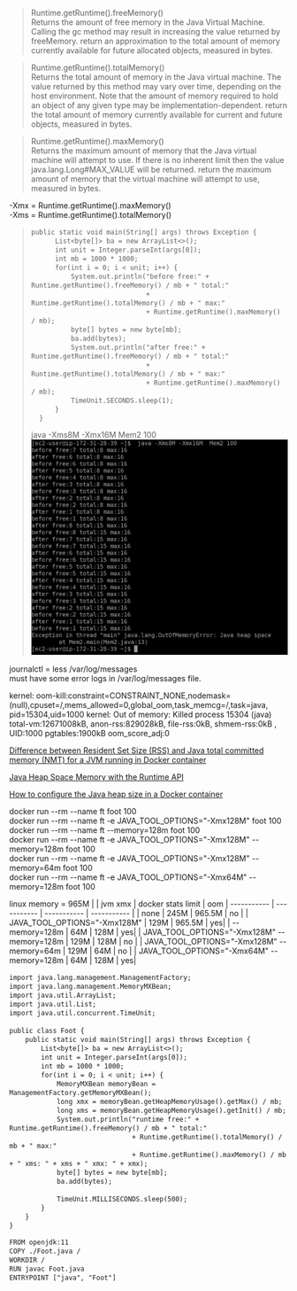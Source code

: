 > Runtime.getRuntime().freeMemory()  
Returns the amount of free memory in the Java Virtual Machine. Calling the gc method may result in increasing the value returned by freeMemory. return an approximation to the total amount of memory currently available for future allocated objects, measured in bytes.

> Runtime.getRuntime().totalMemory()  
Returns the total amount of memory in the Java virtual machine. The value returned by this method may vary over time, depending on the host environment. Note that the amount of memory required to hold an object of any given type may be implementation-dependent. return the total amount of memory currently available for current and future objects, measured in bytes.

> Runtime.getRuntime().maxMemory()  
Returns the maximum amount of memory that the Java virtual machine will attempt to use.  If there is no inherent limit then the value java.lang.Long#MAX_VALUE will be returned. return  the maximum amount of memory that the virtual machine will attempt to use, measured in bytes.

-Xmx = Runtime.getRuntime().maxMemory()  
-Xms = Runtime.getRuntime().totalMemory()



>```
>public static void main(String[] args) throws Exception {
>		List<byte[]> ba = new ArrayList<>();
>		int unit = Integer.parseInt(args[0]);
>		int mb = 1000 * 1000;
>		for(int i = 0; i < unit; i++) {
>			System.out.println("before free:" + Runtime.getRuntime().freeMemory() / mb + " total:"
>							   + Runtime.getRuntime().totalMemory() / mb + " max:"
>							   + Runtime.getRuntime().maxMemory() / mb);
>			byte[] bytes = new byte[mb];
>			ba.add(bytes);
>			System.out.println("after free:" + Runtime.getRuntime().freeMemory() / mb + " total:"
>							   + Runtime.getRuntime().totalMemory() / mb + " max:"
>							   + Runtime.getRuntime().maxMemory() / mb);
>			TimeUnit.SECONDS.sleep(1);
>		}
>	}
>```
> java -Xms8M -Xmx16M  Mem2 100
> ![](img/mem.png) 

journalctl = less /var/log/messages  
must have some error logs in /var/log/messages file.  

kernel: oom-kill:constraint=CONSTRAINT_NONE,nodemask=(null),cpuset=/,mems_allowed=0,global_oom,task_memcg=/,task=java,
pid=15304,uid=1000
kernel: Out of memory: Killed process 15304 (java) total-vm:12671008kB, anon-rss:829028kB, file-rss:0kB, shmem-rss:0kB
, UID:1000 pgtables:1900kB oom_score_adj:0

[Difference between Resident Set Size (RSS) and Java total committed memory (NMT) for a JVM running in Docker container](https://stackoverflow.com/questions/38597965/difference-between-resident-set-size-rss-and-java-total-committed-memory-nmt)

[Java Heap Space Memory with the Runtime API](https://www.baeldung.com/java-heap-memory-api)

[How to configure the Java heap size in a Docker container](https://www.soughttech.com/front/article/4974/viewArticle)

docker run --rm --name ft foot 100  
docker run --rm --name ft -e JAVA_TOOL_OPTIONS="-Xmx128M"  foot 100  
docker run --rm --name ft  --memory=128m foot 100  
docker run --rm --name ft -e JAVA_TOOL_OPTIONS="-Xmx128M" --memory=128m  foot 100  
docker run --rm --name ft -e JAVA_TOOL_OPTIONS="-Xmx128M" --memory=64m  foot 100  
docker run --rm --name ft -e JAVA_TOOL_OPTIONS="-Xmx64M" --memory=128m  foot 100  

linux memory = 965M
|             | jvm xmx     | docker stats limit | oom
| ----------- | ----------- | ----------- | ----------- |
|     none                                       | 245M   | 965.5M    | no |
| JAVA_TOOL_OPTIONS="-Xmx128M"                   | 129M   | 965.5M    | yes|
| --memory=128m                                  |  64M   |   128M    | yes|
| JAVA_TOOL_OPTIONS="-Xmx128M" --memory=128m     | 129M   |   128M    | no |
| JAVA_TOOL_OPTIONS="-Xmx128M" --memory=64m      | 129M   |    64M    | no |
| JAVA_TOOL_OPTIONS="-Xmx64M" --memory=128m      |  64M   |   128M    | yes|

```
import java.lang.management.ManagementFactory;
import java.lang.management.MemoryMXBean;
import java.util.ArrayList;
import java.util.List;
import java.util.concurrent.TimeUnit;

public class Foot {
	public static void main(String[] args) throws Exception {
		List<byte[]> ba = new ArrayList<>();
		int unit = Integer.parseInt(args[0]);
		int mb = 1000 * 1000;
		for(int i = 0; i < unit; i++) {
			MemoryMXBean memoryBean = ManagementFactory.getMemoryMXBean();
			long xmx = memoryBean.getHeapMemoryUsage().getMax() / mb;
			long xms = memoryBean.getHeapMemoryUsage().getInit() / mb;
			System.out.println("runtime free:" + Runtime.getRuntime().freeMemory() / mb + " total:"
							   + Runtime.getRuntime().totalMemory() / mb + " max:"
							   + Runtime.getRuntime().maxMemory() / mb + " xms: " + xms + " xmx: " + xmx);
			byte[] bytes = new byte[mb];
			ba.add(bytes);

			TimeUnit.MILLISECONDS.sleep(500);
		}
	}
}
```

```
FROM openjdk:11
COPY ./Foot.java /
WORKDIR /
RUN javac Foot.java
ENTRYPOINT ["java", "Foot"]
```